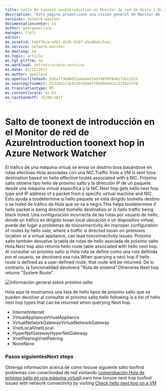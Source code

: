 ```yaml
---
title: salto de toonext aaaIntroduction en Monitor de red de Azure | Documentos de Microsoft
description: "Esta página proporciona una visión general de Monitor de red de Hola capacidad de salto siguiente"
services: network-watcher
documentationcenter: na
author: georgewallace
manager: timlt
editor: 
ms.assetid: febf7bca-e0b7-41d5-838f-a5a40ebc5aac
ms.service: network-watcher
ms.devlang: na
ms.topic: article
ms.tgt_pltfrm: na
ms.workload: infrastructure-services
ms.date: 02/22/2017
ms.author: gwallace
ms.openlocfilehash: 916af736d0d52abadeafed746f0f8a0173b11033
ms.sourcegitcommit: 523283cc1b3c37c428e77850964dc1c33742c5f0
ms.translationtype: MT
ms.contentlocale: es-ES
ms.lasthandoff: 10/06/2017
---
```

# <a name="introduction-toonext-hop-in-azure-network-watcher"></a><span data-ttu-id="986ca-103">Salto de toonext de introducción en el Monitor de red de Azure</span><span class="sxs-lookup"><span data-stu-id="986ca-103">Introduction toonext hop in Azure Network Watcher</span></span>

<span data-ttu-id="986ca-104">El tráfico de una máquina virtual se envía un destino tooa basándose en rutas efectivas Hola asociadas con una NIC.</span><span class="sxs-lookup"><span data-stu-id="986ca-104">Traffic from a VM is sent tooa destination based on hello effective routes associated with a NIC.</span></span> <span data-ttu-id="986ca-105">Próximo salto obtiene tipo hello de próximo salto y la dirección IP de un paquete desde una máquina virtual específica y la NIC.</span><span class="sxs-lookup"><span data-stu-id="986ca-105">Next hop gets hello next hop type and IP address of a packet from a specific virtual machine and NIC.</span></span> <span data-ttu-id="986ca-106">Esto ayuda a toodetermine si hello paquete se está dirigido toohello destino o se holed de tráfico de Hola que se va a negro.</span><span class="sxs-lookup"><span data-stu-id="986ca-106">This helps toodetermine if hello packet is being directed toohello destination or is hello traffic being black holed.</span></span> <span data-ttu-id="986ca-107">Una configuración incorrecta de las rutas por usuario de hello, donde un tráfico es dirigido tooan local ubicación o un dispositivo virtual, puede dar lugar a problemas de tooconnectivity.</span><span class="sxs-lookup"><span data-stu-id="986ca-107">An improper configuration of routes by hello user, where a traffic is directed tooan on-premises location or a virtual appliance, can lead tooconnectivity issues.</span></span> <span data-ttu-id="986ca-108">Próximo salto también devuelve la tabla de rutas de hello asociada de próximo salto Hola.</span><span class="sxs-lookup"><span data-stu-id="986ca-108">Next hop also returns hello route table associated with hello next hop.</span></span> <span data-ttu-id="986ca-109">Al consultar un próximo salto si Hola ruta se define como una ruta definida por el usuario, se devolverá esa ruta.</span><span class="sxs-lookup"><span data-stu-id="986ca-109">When querying a next hop if hello route is defined as a user-defined route, that route will be returned.</span></span> <span data-ttu-id="986ca-110">De lo contrario, la funcionalidad devolverá "Ruta de sistema".</span><span class="sxs-lookup"><span data-stu-id="986ca-110">Otherwise Next hop returns "System Route".</span></span>

![información general sobre próximo salto][1]

<span data-ttu-id="986ca-112">Hola aquí te mostramos una lista de hello tipos de próximo salto que se pueden devolver al consultar el próximo salto.</span><span class="sxs-lookup"><span data-stu-id="986ca-112">hello following is a list of hello next hop types that can be returned when querying Next hop.</span></span>

* <span data-ttu-id="986ca-113">Internet</span><span class="sxs-lookup"><span data-stu-id="986ca-113">Internet</span></span>
* <span data-ttu-id="986ca-114">VirtualAppliance</span><span class="sxs-lookup"><span data-stu-id="986ca-114">VirtualAppliance</span></span>
* <span data-ttu-id="986ca-115">VirtualNetworkGateway</span><span class="sxs-lookup"><span data-stu-id="986ca-115">VirtualNetworkGateway</span></span>
* <span data-ttu-id="986ca-116">VnetLocal</span><span class="sxs-lookup"><span data-stu-id="986ca-116">VnetLocal</span></span>
* <span data-ttu-id="986ca-117">HyperNetGateway</span><span class="sxs-lookup"><span data-stu-id="986ca-117">HyperNetGateway</span></span>
* <span data-ttu-id="986ca-118">VnetPeering</span><span class="sxs-lookup"><span data-stu-id="986ca-118">VnetPeering</span></span>
* <span data-ttu-id="986ca-119">None</span><span class="sxs-lookup"><span data-stu-id="986ca-119">None</span></span>

### <a name="next-steps"></a><span data-ttu-id="986ca-120">Pasos siguientes</span><span class="sxs-lookup"><span data-stu-id="986ca-120">Next steps</span></span>

<span data-ttu-id="986ca-121">Obtenga información acerca de cómo toouse siguiente salto toofind problemas con conectividad de red visitando [comprobación Hola de próximo salto en una máquina virtual](network-watcher-check-next-hop-portal.md)</span><span class="sxs-lookup"><span data-stu-id="986ca-121">Learn how toouse next hop toofind issues with network connectivity by visiting [Check hello next hop on a VM](network-watcher-check-next-hop-portal.md)</span></span>

<!--Image references-->
[1]: ./media/network-watcher-next-hop-overview/figure1.png













